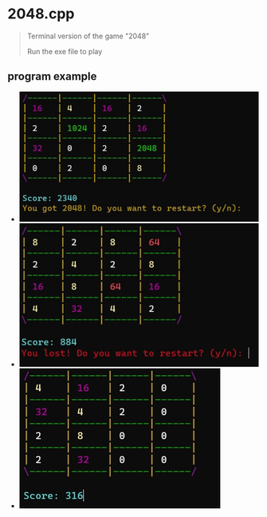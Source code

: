 # 2048.cpp
>Terminal version of the game "2048"
>
>Run the exe file to play

<h2>program example</h2>

<div>
  <ul>
    <li list-style-type: none;><img src="images/gameplay.jpg"></li>
    <li list-style-type: none;><img src="images/won.jpg"></li>
    <li list-style-type: none;><img src="images/lost.jpg"></li>
  </ul>
</div>
